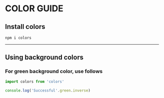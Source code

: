 # COLOR GUIDE

## Install colors
`npm i colors`

---

## Using background colors

### For green background color, use follows
```js
import colors from 'colors'

console.log('Successful'.green.inverse)
```